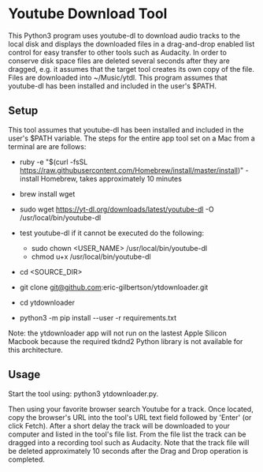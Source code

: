 # Youtube Download Tool

This Python3 program uses youtube-dl to download audio tracks to the local disk and displays
the downloaded files in a drag-and-drop enabled list control for easy transfer to other tools such
as Audacity. In order to conserve disk space files are deleted several seconds after they
are dragged, e.g. it assumes that the target tool creates its own copy of the file. Files
are downloaded into ~/Music/ytdl. This program assumes that youtube-dl has been installed and
included in the user's $PATH.

## Setup

This tool assumes that youtube-dl has been installed and included in the user's $PATH variable.
The steps for the entire app tool set on a Mac from a terminal are are follows:

   - ruby -e "$(curl -fsSL https://raw.githubusercontent.com/Homebrew/install/master/install)" - install Homebrew, takes approximately 10 minutes
   - brew install wget
   - sudo wget https://yt-dl.org/downloads/latest/youtube-dl -O /usr/local/bin/youtube-dl
   - test youtube-dl if it cannot be executed do the following:
       - sudo chown <USER_NAME> /usr/local/bin/youtube-dl
       - chmod u+x /usr/local/bin/youtube-dl

   - cd <SOURCE_DIR>
   - git clone git@github.com:eric-gilbertson/ytdownloader.git
   - cd ytdownloader
   - python3 -m pip install --user -r requirements.txt


Note: the ytdownloader app will not run on the lastest Apple Silicon Macbook because the required tkdnd2 Python library is not available for this architecture.


## Usage

Start the tool using: python3 ytdownloader.py. 

Then using your favorite browser search Youtube for a track. Once located, copy the browser's URL into the
tool's URL text field followed by 'Enter' (or click Fetch). After a short delay the track will be downloaded
to your computer and listed in the tool's file list. From the file list the track can be 
dragged into a recording tool such as Audacity. Note that the track file will be deleted 
approximately 10 seconds after the Drag and Drop operation is completed.

